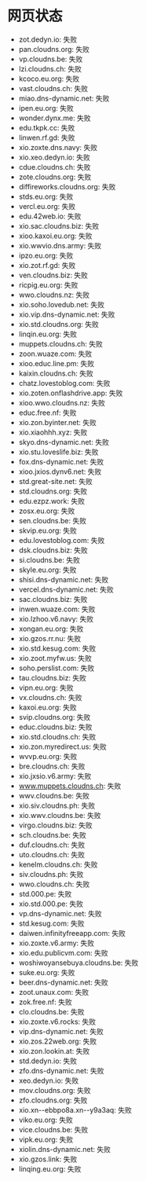 # 网页状态
- zot.dedyn.io: 失败
- pan.cloudns.org: 失败
- vp.cloudns.be: 失败
- lzi.cloudns.ch: 失败
- kcoco.eu.org: 失败
- vast.cloudns.ch: 失败
- miao.dns-dynamic.net: 失败
- ipen.eu.org: 失败
- wonder.dynx.me: 失败
- edu.tkpk.cc: 失败
- linwen.rf.gd: 失败
- xio.zoxte.dns.navy: 失败
- xio.xeo.dedyn.io: 失败
- cdue.cloudns.ch: 失败
- zote.cloudns.org: 失败
- diffireworks.cloudns.org: 失败
- stds.eu.org: 失败
- vercl.eu.org: 失败
- edu.42web.io: 失败
- xio.sac.cloudns.biz: 失败
- xioo.kaxoi.eu.org: 失败
- xio.wwvio.dns.army: 失败
- ipzo.eu.org: 失败
- xio.zot.rf.gd: 失败
- ven.cloudns.biz: 失败
- ricpig.eu.org: 失败
- wwo.cloudns.nz: 失败
- xio.soho.lovedub.net: 失败
- xio.vip.dns-dynamic.net: 失败
- xio.std.cloudns.org: 失败
- linqin.eu.org: 失败
- muppets.cloudns.ch: 失败
- zoon.wuaze.com: 失败
- xioo.educ.line.pm: 失败
- kaixin.cloudns.ch: 失败
- chatz.lovestoblog.com: 失败
- xio.zoten.onflashdrive.app: 失败
- xioo.wwo.cloudns.nz: 失败
- educ.free.nf: 失败
- xio.zon.byinter.net: 失败
- xio.xiaohhh.xyz: 失败
- skyo.dns-dynamic.net: 失败
- xio.stu.loveslife.biz: 失败
- fox.dns-dynamic.net: 失败
- xioo.jxios.dynv6.net: 失败
- std.great-site.net: 失败
- std.cloudns.org: 失败
- edu.ezpz.work: 失败
- zosx.eu.org: 失败
- sen.cloudns.be: 失败
- skvip.eu.org: 失败
- edu.lovestoblog.com: 失败
- dsk.cloudns.biz: 失败
- si.cloudns.be: 失败
- skyle.eu.org: 失败
- shisi.dns-dynamic.net: 失败
- vercel.dns-dynamic.net: 失败
- sac.cloudns.biz: 失败
- inwen.wuaze.com: 失败
- xio.lzhoo.v6.navy: 失败
- xongan.eu.org: 失败
- xio.gzos.rr.nu: 失败
- xio.std.kesug.com: 失败
- xio.zoot.myfw.us: 失败
- soho.perslist.com: 失败
- tau.cloudns.biz: 失败
- vipn.eu.org: 失败
- vx.cloudns.ch: 失败
- kaxoi.eu.org: 失败
- svip.cloudns.org: 失败
- educ.cloudns.biz: 失败
- xio.std.cloudns.ch: 失败
- xio.zon.myredirect.us: 失败
- wvvp.eu.org: 失败
- bre.cloudns.ch: 失败
- xio.jxsio.v6.army: 失败
- www.muppets.cloudns.ch: 失败
- wwv.cloudns.be: 失败
- xio.siv.cloudns.ph: 失败
- xio.wwv.cloudns.be: 失败
- virgo.cloudns.biz: 失败
- sch.cloudns.be: 失败
- duf.cloudns.ch: 失败
- uto.cloudns.ch: 失败
- kenelm.cloudns.ch: 失败
- siv.cloudns.ph: 失败
- wwo.cloudns.ch: 失败
- std.000.pe: 失败
- xio.std.000.pe: 失败
- vp.dns-dynamic.net: 失败
- std.kesug.com: 失败
- daiwen.infinityfreeapp.com: 失败
- xio.zoxte.v6.army: 失败
- xio.edu.publicvm.com: 失败
- woshiwoyansebuya.cloudns.be: 失败
- suke.eu.org: 失败
- beer.dns-dynamic.net: 失败
- zoot.unaux.com: 失败
- zok.free.nf: 失败
- clo.cloudns.be: 失败
- xio.zoxte.v6.rocks: 失败
- vip.dns-dynamic.net: 失败
- xio.zos.22web.org: 失败
- xio.zon.lookin.at: 失败
- std.dedyn.io: 失败
- zfo.dns-dynamic.net: 失败
- xeo.dedyn.io: 失败
- mov.cloudns.org: 失败
- zfo.cloudns.org: 失败
- xio.xn--ebbpo8a.xn--y9a3aq: 失败
- viko.eu.org: 失败
- vice.cloudns.be: 失败
- vipk.eu.org: 失败
- xiolin.dns-dynamic.net: 失败
- xio.gzos.link: 失败
- linqing.eu.org: 失败

